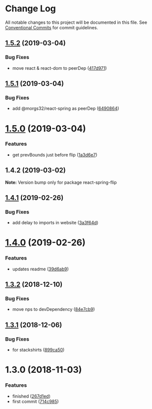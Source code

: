 # Change Log

All notable changes to this project will be documented in this file.
See [Conventional Commits](https://conventionalcommits.org) for commit guidelines.

## [1.5.2](https://github.com/morgs32/react-spring-flip/compare/react-spring-flip@1.5.1...react-spring-flip@1.5.2) (2019-03-04)


### Bug Fixes

* move react & react-dom to peerDep ([417d971](https://github.com/morgs32/react-spring-flip/commit/417d971))





## [1.5.1](https://github.com/morgs32/react-spring-flip/compare/react-spring-flip@1.5.0...react-spring-flip@1.5.1) (2019-03-04)


### Bug Fixes

* add @morgs32/react-spring as peerDep ([6490864](https://github.com/morgs32/react-spring-flip/commit/6490864))





# [1.5.0](https://github.com/morgs32/react-spring-flip/compare/react-spring-flip@1.4.2...react-spring-flip@1.5.0) (2019-03-04)


### Features

* get prevBounds just before flip ([1a3d6e7](https://github.com/morgs32/react-spring-flip/commit/1a3d6e7))





## 1.4.2 (2019-03-02)

**Note:** Version bump only for package react-spring-flip





## [1.4.1](https://github.com/morgs32/render-i18n/compare/lazy-react-intl@1.4.0...lazy-react-intl@1.4.1) (2019-02-26)


### Bug Fixes

* add delay to imports in website ([3a3f64d](https://github.com/morgs32/render-i18n/commit/3a3f64d))





# [1.4.0](https://github.com/morgs32/render-i18n/compare/lazy-react-intl@1.3.2...lazy-react-intl@1.4.0) (2019-02-26)


### Features

* updates readme ([39d6ab9](https://github.com/morgs32/render-i18n/commit/39d6ab9))





## [1.3.2](https://github.com/morgs32/render-i18n/compare/lazy-react-intl@1.3.1...lazy-react-intl@1.3.2) (2018-12-10)


### Bug Fixes

* move nps to devDependency ([84e7cb9](https://github.com/morgs32/render-i18n/commit/84e7cb9))





## [1.3.1](https://github.com/morgs32/render-i18n/compare/lazy-react-intl@1.3.0...lazy-react-intl@1.3.1) (2018-12-06)


### Bug Fixes

* for stackshirts ([899ca50](https://github.com/morgs32/render-i18n/commit/899ca50))





# 1.3.0 (2018-11-03)


### Features

* finished ([267d1ed](https://github.com/morgs32/render-i18n/commit/267d1ed))
* first commit ([714c985](https://github.com/morgs32/render-i18n/commit/714c985))
